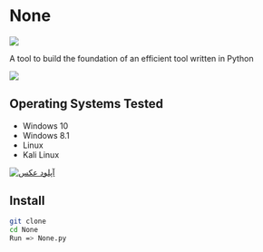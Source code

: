 # None
<h4 align="center"></h4>
<a href="http://python.org">
   <img src="https://img.shields.io/badge/python-v3.9.5-blue" >
</a>
 
A tool to build the foundation of an efficient tool written in Python

<a href="https://uupload.ir/view/none_dd0e.jpg" target="_blank"><img src="https://s4.uupload.ir/files/none_dd0e_thumb.jpg" border="0"  /></a>


## Operating Systems Tested
        
- Windows 10
- Windows 8.1
- Linux 
- Kali Linux

<a href="https://uupload.ir/" target="_blank"><img src="https://s4.uupload.ir/files/nnnnnnnnnnn_7ko9.png" border="0" alt="آپلود عکس" /></a>

## Install
  
```bash
git clone
cd None
Run => None.py
```
